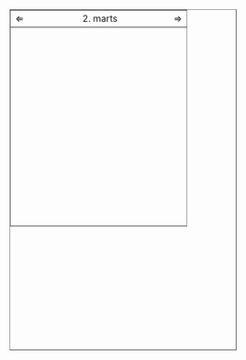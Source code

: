 <table style="border-collapse: collapse; width: 400px; height: 600px;" border="1">
<tbody>
<tr style="height: 30px;">
<td style="width: %; height: 30px; text-align: center;">&lArr;&nbsp; &nbsp; &nbsp; &nbsp; &nbsp; &nbsp; &nbsp; &nbsp; &nbsp; &nbsp; &nbsp; &nbsp; 2. marts &nbsp; &nbsp; &nbsp; &nbsp; &nbsp; &nbsp; &nbsp; &nbsp; &nbsp; &nbsp; &nbsp; &rArr;</td>
</tr>
<tr style="height: 350px;">
<td style="width: 100%; height: 350px;">&nbsp;</td>
</tr>
</tbody>
</table>
